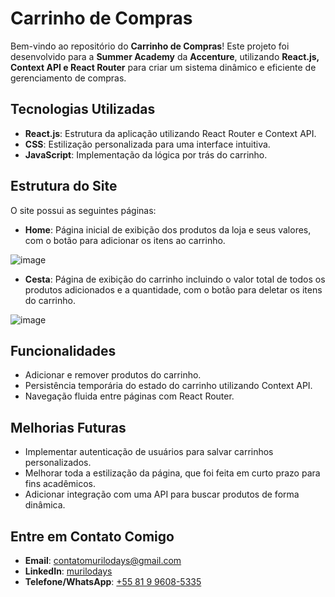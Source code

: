 # Carrinho de Compras

Bem-vindo ao repositório do **Carrinho de Compras**! Este projeto foi desenvolvido para a **Summer Academy** da **Accenture**, utilizando **React.js, Context API e React Router** para criar um sistema dinâmico e eficiente de gerenciamento de compras.

## Tecnologias Utilizadas

- **React.js**: Estrutura da aplicação utilizando React Router e Context API.
- **CSS**: Estilização personalizada para uma interface intuitiva.
- **JavaScript**: Implementação da lógica por trás do carrinho.

## Estrutura do Site  

O site possui as seguintes páginas:  

- **Home**: Página inicial de exibição dos produtos da loja e seus valores, com o botão para adicionar os itens ao carrinho.
 
![image](https://github.com/user-attachments/assets/b139d180-d86c-4587-955b-a80235e9d315)

- **Cesta**: Página de exibição do carrinho incluindo o valor total de todos os produtos adicionados e a quantidade, com o botão para deletar os itens do carrinho.

![image](https://github.com/user-attachments/assets/3ba61574-7db8-423b-8888-00af319d6084)

## Funcionalidades

- Adicionar e remover produtos do carrinho.
- Persistência temporária do estado do carrinho utilizando Context API.
- Navegação fluida entre páginas com React Router.

## Melhorias Futuras

- Implementar autenticação de usuários para salvar carrinhos personalizados.
- Melhorar toda a estilização da página, que foi feita em curto prazo para fins acadêmicos.
- Adicionar integração com uma API para buscar produtos de forma dinâmica.

## Entre em Contato Comigo

- **Email**: contatomurilodays@gmail.com  
- **LinkedIn**: <a href="https://www.linkedin.com/in/murilodays/"> murilodays </a>
- **Telefone/WhatsApp**: <a href="https://wa.me/message/ONXRU2RSDSNEE1"> +55 81 9 9608-5335 </a>

